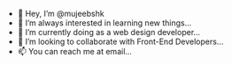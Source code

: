- 👋 Hey, I’m @mujeebshk
- 👀 I’m always interested in learning new things...
- 🌱 I’m currently doing as a web design developer...
- 💞️ I’m looking to collaborate with Front-End Developers...
- 📫 You can reach me at email...

<!---
mujeebshk/mujeebshk is a ✨ special ✨ repository because its `README.md` (this file) appears on your GitHub profile.
You can click the Preview link to take a look at your changes.
--->
